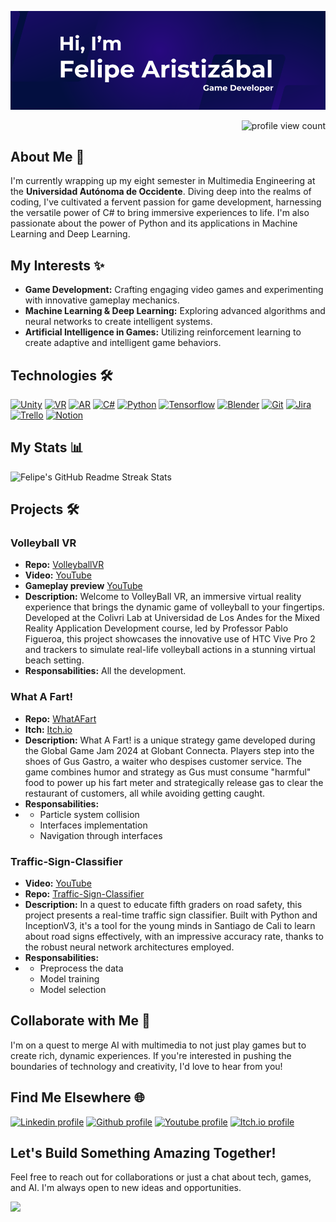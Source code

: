 [![Header](img/Header.png)](https://github.com/Felipe-Aristizabal)

<p align="right">
  <img src="https://komarev.com/ghpvc/?username=Felipe-Aristizabal&color=1D1C3B&style=for-the-badge" alt="profile view count"/>
</p>

## About Me 🚀
I'm currently wrapping up my eight semester in Multimedia Engineering at the **Universidad Autónoma de Occidente**. 
Diving deep into the realms of coding, I've cultivated a fervent passion for game development, harnessing the versatile power of C# to bring immersive experiences to life.
I'm also passionate about the power of Python and its applications in Machine Learning and Deep Learning. 

## My Interests ✨
- **Game Development:** Crafting engaging video games and experimenting with innovative gameplay mechanics.
- **Machine Learning & Deep Learning:** Exploring advanced algorithms and neural networks to create intelligent systems.
- **Artificial Intelligence in Games:** Utilizing reinforcement learning to create adaptive and intelligent game behaviors.

## Technologies 🛠️

[![Unity](https://img.shields.io/badge/Unity-100000?style=for-the-badge&logo=unity&logoColor=white)](#)
[![VR](https://img.shields.io/badge/VR-007ACC?style=for-the-badge&logo=virtual-reality&logoColor=white)](#)
[![AR](https://img.shields.io/badge/AR-007ACC?style=for-the-badge&logo=augmented-reality&logoColor=white)](#)
[![C#](https://img.shields.io/badge/C%23-239120?style=for-the-badge&logo=c-sharp&logoColor=white)](#)
[![Python](https://img.shields.io/badge/Python-3776AB?style=for-the-badge&logo=python&logoColor=white)](#)
[![Tensorflow](https://img.shields.io/badge/TensorFlow-FF6F00?style=for-the-badge&logo=tensorflow&logoColor=white)](#)
[![Blender](https://img.shields.io/badge/Blender-F5792A?style=for-the-badge&logo=blender&logoColor=white)](#)
[![Git](https://img.shields.io/badge/GIT-E44C30?style=for-the-badge&logo=git&logoColor=white)](#)
[![Jira](https://img.shields.io/badge/Jira-0052CC?style=for-the-badge&logo=jira&logoColor=white)](#)
[![Trello](https://img.shields.io/badge/Trello-0052CC?style=for-the-badge&logo=trello&logoColor=white)](#)
[![Notion](https://img.shields.io/badge/Notion-000000?style=for-the-badge&logo=notion&logoColor=white)](#)

## My Stats :bar_chart:
![Felipe's GitHub Readme Streak Stats](https://github-readme-streak-stats.herokuapp.com/?user=Felipe-Aristizabal&hide_border=true)

## Projects 🛠️

### Volleyball VR
- **Repo:** [VolleyballVR](https://github.com/Felipe-Aristizabal/VolleyballVR)
- **Video:** [YouTube](https://youtu.be/3O3-zCHomNg)
- **Gameplay preview** [YouTube](https://youtu.be/Q9HDyEdeKGY)
- **Description:** Welcome to VolleyBall VR, an immersive virtual reality experience that brings the dynamic game of volleyball to your fingertips. Developed at the Colivri Lab at Universidad de Los Andes for the Mixed Reality Application Development course, led by Professor Pablo Figueroa, this project showcases the innovative use of HTC Vive Pro 2 and trackers to simulate real-life volleyball actions in a stunning virtual beach setting.
- **Responsabilities:** All the development.

### What A Fart!
- **Repo:** [WhatAFart](https://github.com/haruyoshie/WhatAFart)
- **Itch:** [Itch.io](https://haruyoshie.itch.io/what-a-fart)
- **Description:** What A Fart! is a unique strategy game developed during the Global Game Jam 2024 at Globant Connecta. Players step into the shoes of Gus Gastro, a waiter who despises customer service. The game combines humor and strategy as Gus must consume "harmful" food to power up his fart meter and strategically release gas to clear the restaurant of customers, all while avoiding getting caught.
- **Responsabilities:**
- - Particle system collision
  - Interfaces implementation
  - Navigation through interfaces

### Traffic-Sign-Classifier
- **Video:** [YouTube](https://www.youtube.com/watch?v=L51mIgqJ7Gw)
- **Repo:** [Traffic-Sign-Classifier](https://github.com/Felipe-Aristizabal/Traffic-Sign-Classifier)
- **Description:** In a quest to educate fifth graders on road safety, this project presents a real-time traffic sign classifier. Built with Python and InceptionV3, it's a tool for the young minds in Santiago de Cali to learn about road signs effectively, with an impressive accuracy rate, thanks to the robust neural network architectures employed.
- **Responsabilities:**
- - Preprocess the data
  - Model training
  - Model selection

## Collaborate with Me 🤝
I'm on a quest to merge AI with multimedia to not just play games but to create rich, dynamic experiences. If you're interested in 
pushing the boundaries of technology and creativity, I'd love to hear from you!

## Find Me Elsewhere 🌐
[![Linkedin profile](https://img.shields.io/badge/LinkedIn-0077B5?style=for-the-badge&logo=linkedin&logoColor=white)](https://www.linkedin.com/in/felipearistizabal/)
[![Github profile](https://img.shields.io/badge/GitHub-100000?style=for-the-badge&logo=github&logoColor=white)](https://github.com/Felipe-Aristizabal)
[![Youtube profile](https://img.shields.io/badge/YouTube-FF0000?style=for-the-badge&logo=youtube&logoColor=white)](https://www.youtube.com/channel/UCxQtnTYQUHEnwW6L_bGOyMA)
[![Itch.io profile](https://img.shields.io/badge/Itch.io-FA5C5C?style=for-the-badge&logo=itchdotio&logoColor=white)](https://felipe-aristizabal.itch.io)

## Let's Build Something Amazing Together!
Feel free to reach out for collaborations or just a chat about tech, games, and AI. I'm always open to new ideas and opportunities.

![](https://hit.yhype.me/github/profile?user_id=138895922)

